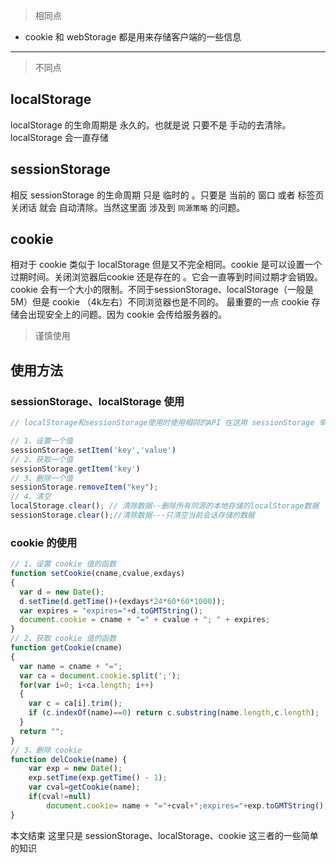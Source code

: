 > 相同点
- cookie 和 webStorage 都是用来存储客户端的一些信息 
------
> 不同点
## localStorage
localStorage 的生命周期是 永久的。也就是说 只要不是 手动的去清除。localStorage 会一直存储
## sessionStorage
相反 sessionStorage 的生命周期 只是 临时的 。只要是 当前的 窗口 或者 标签页 关闭话 就会 自动清除。当然这里面 涉及到  `同源策略`  的问题。
## cookie
相对于 cookie 类似于 localStorage 但是又不完全相同。cookie 是可以设置一个过期时间。关闭浏览器后cookie 还是存在的 。它会一直等到时间过期才会销毁。cookie 会有一个大小的限制。不同于sessionStorage、localStorage（一般是5M）但是 cookie （4k左右）不同浏览器也是不同的。
最重要的一点 cookie 存储会出现安全上的问题。因为 cookie 会传给服务器的。
> 谨慎使用

## 使用方法

### sessionStorage、localStorage 使用

```js
// localStorage和sessionStorage使用时使用相同的API 在这用 sessionStorage 举例

// 1、设置一个值
sessionStorage.setItem('key','value')
// 2、获取一个值
sessionStorage.getItem('key')
// 3、删除一个值
sessionStorage.removeItem("key");
// 4、清空
localStorage.clear(); // 清除数据--删除所有同源的本地存储的localStorage数据
sessionStorage.clear();//清除数据---只清空当前会话存储的数据
```

### cookie 的使用

```js
// 1、设置 cookie 值的函数
function setCookie(cname,cvalue,exdays)
{
  var d = new Date();
  d.setTime(d.getTime()+(exdays*24*60*60*1000));
  var expires = "expires="+d.toGMTString();
  document.cookie = cname + "=" + cvalue + "; " + expires;
}
// 2、获取 cookie 值的函数
function getCookie(cname)
{
  var name = cname + "=";
  var ca = document.cookie.split(';');
  for(var i=0; i<ca.length; i++) 
  {
    var c = ca[i].trim();
    if (c.indexOf(name)==0) return c.substring(name.length,c.length);
  }
  return "";
}
// 3、删除 cookie 
function delCookie(name) {
    var exp = new Date();
    exp.setTime(exp.getTime() - 1);
    var cval=getCookie(name);
    if(cval!=null)
        document.cookie= name + "="+cval+";expires="+exp.toGMTString();
}

```

本文结束 这里只是 sessionStorage、localStorage、cookie 这三者的一些简单的知识